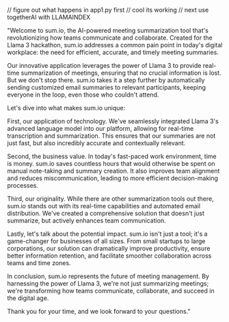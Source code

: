 

// figure out what happens in app1.py first
// cool its working
// next use togetherAI with LLAMAINDEX


"Welcome to sum.io, the AI-powered meeting summarization tool that's revolutionizing how teams communicate and collaborate. Created for the Llama 3 hackathon, sum.io addresses a common pain point in today's digital workplace: the need for efficient, accurate, and timely meeting summaries.

Our innovative application leverages the power of Llama 3 to provide real-time summarization of meetings, ensuring that no crucial information is lost. But we don't stop there. sum.io takes it a step further by automatically sending customized email summaries to relevant participants, keeping everyone in the loop, even those who couldn't attend.

Let's dive into what makes sum.io unique:

First, our application of technology. We've seamlessly integrated Llama 3's advanced language model into our platform, allowing for real-time transcription and summarization. This ensures that our summaries are not just fast, but also incredibly accurate and contextually relevant.

Second, the business value. In today's fast-paced work environment, time is money. sum.io saves countless hours that would otherwise be spent on manual note-taking and summary creation. It also improves team alignment and reduces miscommunication, leading to more efficient decision-making processes.

Third, our originality. While there are other summarization tools out there, sum.io stands out with its real-time capabilities and automated email distribution. We've created a comprehensive solution that doesn't just summarize, but actively enhances team communication.

Lastly, let's talk about the potential impact. sum.io isn't just a tool; it's a game-changer for businesses of all sizes. From small startups to large corporations, our solution can dramatically improve productivity, ensure better information retention, and facilitate smoother collaboration across teams and time zones.

In conclusion, sum.io represents the future of meeting management. By harnessing the power of Llama 3, we're not just summarizing meetings; we're transforming how teams communicate, collaborate, and succeed in the digital age.

Thank you for your time, and we look forward to your questions."
